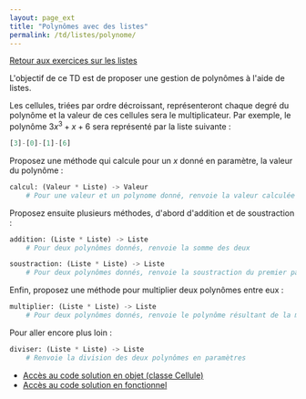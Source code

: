 ```yaml
---
layout: page_ext
title: "Polynômes avec des listes"
permalink: /td/listes/polynome/
---
```


[Retour aux exercices sur les listes](../)

L'objectif de ce TD est de proposer une gestion de polynômes à l'aide de listes.

Les cellules, triées par ordre décroissant, représenteront chaque degré du polynôme et la valeur de ces cellules sera le multiplicateur. Par exemple, le polynôme $3x^3+x+6$ sera représenté par la liste suivante :

```python
[3]-[0]-[1]-[6]
```

Proposez une méthode qui calcule pour un $x$ donné en paramètre, la valeur du polynôme :

```python
calcul: (Valeur * Liste) -> Valeur
    # Pour une valeur et un polynome donné, renvoie la valeur calculée du polynôme.
```

Proposez ensuite plusieurs méthodes, d'abord d'addition et de soustraction :

```python
addition: (Liste * Liste) -> Liste
    # Pour deux polynômes donnés, renvoie la somme des deux

soustraction: (Liste * Liste) -> Liste
    # Pour deux polynômes donnés, renvoie la soustraction du premier par le deuxième
```

Enfin, proposez une méthode pour multiplier deux polynômes entre eux :

```python
multiplier: (Liste * Liste) -> Liste
    # Pour deux polynômes donnés, renvoie le polynôme résultant de la multiplication des ces derniers
```

Pour aller encore plus loin :

```python
diviser: (Liste * Liste) -> Liste
    # Renvoie la division des deux polynômes en paramètres
```

- [Accès au code solution en objet (classe Cellule)](./solution_liste_poly_objet.py)
- [Accès au code solution en fonctionnel](./solution_liste_poly.py)